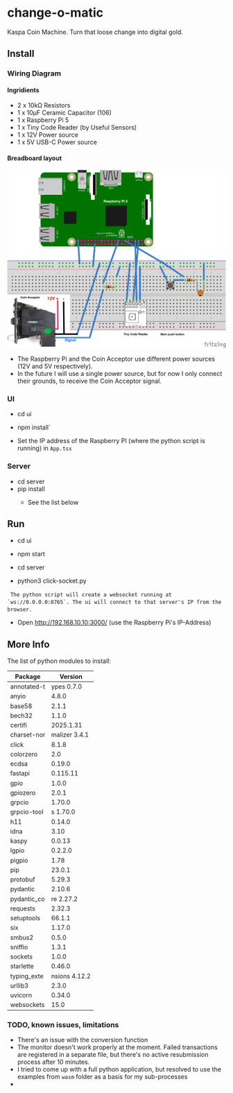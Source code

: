 # change-o-matic
Kaspa Coin Machine. Turn that loose change into digital gold.


## Install
### Wiring Diagram
#### Ingridients
* 2 x 10kΩ Resistors
* 1 x 10µF Ceramic Capacitor (106)
* 1 x Raspberry Pi 5
* 1 x Tiny Code Reader (by Useful Sensors)
* 1 x 12V Power source
* 1 x 5V USB-C Power source 

#### Breadboard layout
<img src="./media/coinOmatic_sketch.png" width=600px/>

* The Raspberry Pi and the Coin Acceptor use different power sources (12V and 5V respectively). 
* In the future I will use a single power source, but for now I only connect their grounds, to receive the Coin Acceptor signal.


### UI 

* cd ui
 
* npm install`

* Set the IP address of the Raspberry PI (where the python script is running) in `App.tsx`

### Server

* cd server
* pip install <module-name>
  * See the list below

## Run

* cd ui

* npm start


* cd server

* python3 click-socket.py

``` The python script will create a websocket running at `ws://0.0.0.0:8765`.
The ui will connect to that server's IP from the browser.```

* Open http://192.168.10.10:3000/ (use the Raspberry Pi's IP-Address)

## More Info

  The list of python modules to install:

  |Package    |        Version|
  |-----------|---------------|
  |annotated-t|ypes    0.7.0|
  |anyio      |        4.8.0|
  |base58     |        2.1.1|
  |bech32     |        1.1.0|
  |certifi    |        2025.1.31|
  |charset-nor|malizer 3.4.1|
  |click      |        8.1.8|
  |colorzero  |        2.0|
  |ecdsa      |        0.19.0|
  |fastapi    |        0.115.11|
  |gpio       |        1.0.0|
  |gpiozero   |        2.0.1|
  |grpcio     |        1.70.0|
  |grpcio-tool|s       1.70.0|
  |h11        |        0.14.0|
  |idna       |        3.10|
  |kaspy      |        0.0.13|
  |lgpio      |        0.2.2.0|
  |pigpio     |        1.78|
  |pip        |        23.0.1|
  |protobuf   |        5.29.3|
  |pydantic   |        2.10.6|
  |pydantic_co|re      2.27.2|
  |requests   |        2.32.3|
  |setuptools |        66.1.1|
  |six        |        1.17.0|
  |smbus2     |        0.5.0|
  |sniffio    |        1.3.1|
  |sockets    |        1.0.0|
  |starlette  |        0.46.0|
  |typing_exte|nsions  4.12.2|
  |urllib3    |        2.3.0|
  |uvicorn    |        0.34.0|
  |websockets |        15.0|


### TODO, known issues, limitations
* There's an issue with the conversion function 
* The monitor doesn't work properly at the moment. Failed transactions are registered in a separate file, but there's no active resubmission process after 10 minutes.
* I tried to come up with a full python application, but resolved to use the examples from `wasm` folder as a basis for my sub-processes
* 
